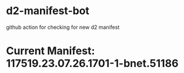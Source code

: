 # d2-manifest-bot
github action for checking for new d2 manifest

# Current Manifest: 117519.23.07.26.1701-1-bnet.51186
